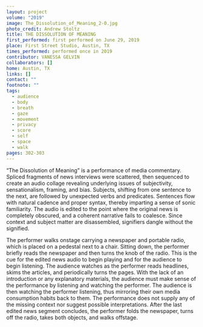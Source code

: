 ```yaml
---
layout: project
volume: "2019"
image: The_Dissolution_of_Meaning_2-0.jpg
photo_credit: Andrew Stoltz
title: THE DISSOLUTION OF MEANING
first_performed: first performed on June 29, 2019
place: First Street Studio, Austin, TX
times_performed: performed once in 2019
contributor: VANESSA GELVIN
collaborators: []
home: Austin, TX
links: []
contact: ""
footnote: ""
tags:
  - audience
  - body
  - breath
  - gaze
  - movement
  - privacy
  - score
  - self
  - space
  - walk
pages: 302-303
---
```


“The Dissolution of Meaning” is a performance of media commentary. Spliced fragments of news interviews were scattered, then sequenced to create an audio collage revealing underlying issues of subjectivity, sensationalism, framing, and bias. Subjects, shifting from one sentence to the next, are followed by unexpected verbs and predicates. Sentences flow with natural cadence and proper syntax, thereby imparting a sense of sonic familiarity. The audio is edited to the point where the original news is completely obscured, and a coherent narrative fails to coalesce. Since context and subject matter are disassembled, signifiers dangle without the signified.

The performer walks onstage carrying a newspaper and portable radio, which is placed on a pedestal next to a chair. Sitting down, the performer briefly reads the newspaper and then turns the knob of the radio. This is the cue for the edited news audio to begin playing and for the audience to begin listening. The audience watches as the performer reads headlines, skims the articles, and periodically turns the pages. With the lack of an introduction or any explanatory materials, the audience must make sense of the performance by listening and watching the performer. The audience is then watching the performer listening, thus mirroring their own media consumption habits back to them. The performance does not supply any of the missing context nor suggest possible interpretations. After the last edited news segment concludes, the performer folds the newspaper, turns off the radio, takes both objects, and walks offstage.
